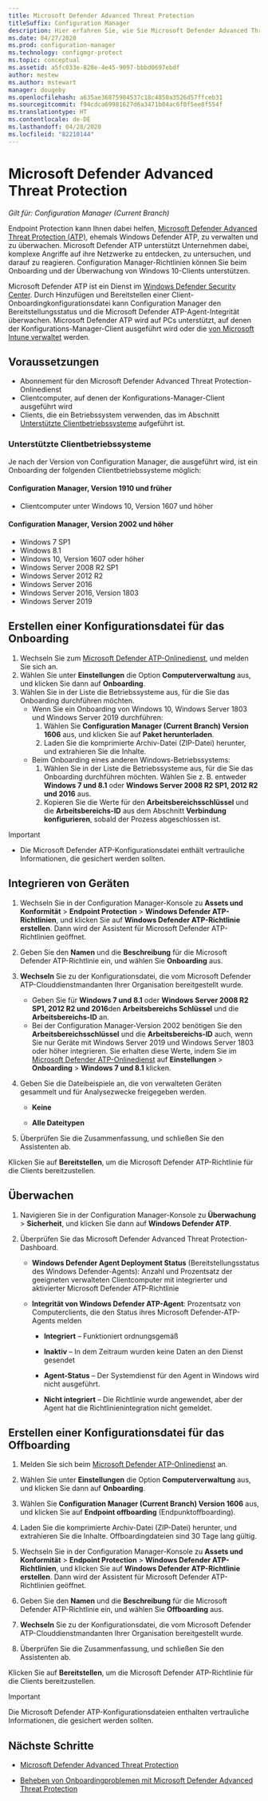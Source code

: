 ```yaml
---
title: Microsoft Defender Advanced Threat Protection
titleSuffix: Configuration Manager
description: Hier erfahren Sie, wie Sie Microsoft Defender Advanced Threat Protection verwalten und überwachen können. Mit diesem neuen Dienst können Unternehmen auf komplexe Angriffe reagieren.
ms.date: 04/27/2020
ms.prod: configuration-manager
ms.technology: configmgr-protect
ms.topic: conceptual
ms.assetid: a5fc033e-828e-4e45-9097-bbbd0697ebdf
author: mestew
ms.author: mstewart
manager: dougeby
ms.openlocfilehash: a635ae36875984537c18c4850a3526d57ffceb31
ms.sourcegitcommit: f94cdca69981627d6a3471b04ac6f0f5ee8f554f
ms.translationtype: HT
ms.contentlocale: de-DE
ms.lasthandoff: 04/28/2020
ms.locfileid: "82210144"
---
```

# <a name="microsoft-defender-advanced-threat-protection"></a>Microsoft Defender Advanced Threat Protection

*Gilt für: Configuration Manager (Current Branch)*

Endpoint Protection kann Ihnen dabei helfen, [Microsoft Defender Advanced Threat Protection (ATP)](https://docs.microsoft.com/windows/security/threat-protection/microsoft-defender-atp/microsoft-defender-advanced-threat-protection), ehemals Windows Defender ATP, zu verwalten und zu überwachen. Microsoft Defender ATP unterstützt Unternehmen dabei, komplexe Angriffe auf ihre Netzwerke zu entdecken, zu untersuchen, und darauf zu reagieren. Configuration Manager-Richtlinien können Sie beim Onboarding und der Überwachung von Windows 10-Clients unterstützen.

Microsoft Defender ATP ist ein Dienst im [Windows Defender Security Center](https://securitycenter.windows.com). Durch Hinzufügen und Bereitstellen einer Client-Onboardingkonfigurationsdatei kann Configuration Manager den Bereitstellungsstatus und die Microsoft Defender ATP-Agent-Integrität überwachen. Microsoft Defender ATP wird auf PCs unterstützt, auf denen der Konfigurations-Manager-Client ausgeführt wird oder die [von Microsoft Intune verwaltet](https://docs.microsoft.com/intune/protect/advanced-threat-protection) werden.

## <a name="prerequisites"></a>Voraussetzungen

- Abonnement für den Microsoft Defender Advanced Threat Protection-Onlinedienst  
- Clientcomputer, auf denen der Konfigurations-Manager-Client ausgeführt wird
- Clients, die ein Betriebssystem verwenden, das im Abschnitt [Unterstützte Clientbetriebssysteme](#bkmk_os) aufgeführt ist.

### <a name="supported-client-operating-systems"></a><a name="bkmk_os"></a> Unterstützte Clientbetriebssysteme
Je nach der Version von Configuration Manager, die ausgeführt wird, ist ein Onboarding der folgenden Clientbetriebssysteme möglich:

#### <a name="configuration-manager-version-1910-and-prior"></a>Configuration Manager, Version 1910 und früher

- Clientcomputer unter Windows 10, Version 1607 und höher

#### <a name="configuration-manager-version-2002-and-later"></a>Configuration Manager, Version 2002 und höher
<!--5229962-->
- Windows 7 SP1
- Windows 8.1
- Windows 10, Version 1607 oder höher
- Windows Server 2008 R2 SP1
- Windows Server 2012 R2
- Windows Server 2016
- Windows Server 2016, Version 1803
- Windows Server 2019

## <a name="create-an-onboarding-configuration-file"></a>Erstellen einer Konfigurationsdatei für das Onboarding

1. Wechseln Sie zum [Microsoft Defender ATP-Onlinedienst](https://securitycenter.windows.com/), und melden Sie sich an.
1. Wählen Sie unter **Einstellungen** die Option **Computerverwaltung** aus, und klicken Sie dann auf **Onboarding**.
1. Wählen Sie in der Liste die Betriebssysteme aus, für die Sie das Onboarding durchführen möchten.
   - Wenn Sie ein Onboarding von Windows 10, Windows Server 1803 und Windows Server 2019 durchführen:
      1. Wählen Sie **Configuration Manager (Current Branch) Version 1606** aus, und klicken Sie auf **Paket herunterladen**.
      1. Laden Sie die komprimierte Archiv-Datei (ZIP-Datei) herunter, und extrahieren Sie die Inhalte.
   - Beim Onboarding eines anderen Windows-Betriebssystems: 
      1. Wählen Sie in der Liste die Betriebssysteme aus, für die Sie das Onboarding durchführen möchten. Wählen Sie z. B. entweder **Windows 7 und 8.1** oder **Windows Server 2008 R2 SP1, 2012 R2 und 2016** aus.
      1. Kopieren Sie die Werte für den **Arbeitsbereichsschlüssel** und die **Arbeitsbereichs-ID** aus dem Abschnitt **Verbindung konfigurieren**, sobald der Prozess abgeschlossen ist.

> [!IMPORTANT]
> - Die Microsoft Defender ATP-Konfigurationsdatei enthält vertrauliche Informationen, die gesichert werden sollten.

## <a name="onboard-devices"></a>Integrieren von Geräten

1. Wechseln Sie in der Configuration Manager-Konsole zu **Assets und Konformität** > **Endpoint Protection** > **Windows Defender ATP-Richtlinien**, und klicken Sie auf **Windows Defender ATP-Richtlinie erstellen**. Dann wird der Assistent für Microsoft Defender ATP-Richtlinien geöffnet.  
1. Geben Sie den **Namen** und die **Beschreibung** für die Microsoft Defender ATP-Richtlinie ein, und wählen Sie **Onboarding** aus.
1. **Wechseln** Sie zu der Konfigurationsdatei, die vom Microsoft Defender ATP-Clouddienstmandanten Ihrer Organisation bereitgestellt wurde.
   - Geben Sie für **Windows 7 und 8.1** oder **Windows Server 2008 R2 SP1, 2012 R2 und 2016**den **Arbeitsbereichs Schlüssel** und die **Arbeitsbereichs-ID** an.
   - Bei der Configuration Manager-Version 2002 benötigen Sie den **Arbeitsbereichsschlüssel** und die **Arbeitsbereichs-ID** auch, wenn Sie nur Geräte mit Windows Server 2019 und Windows Server 1803 oder höher integrieren. Sie erhalten diese Werte, indem Sie im [Microsoft Defender ATP-Onlinedienst](https://securitycenter.windows.com/) auf **Einstellungen** > **Onboarding** > **Windows 7 und 8.1** klicken. <!--7054188-->
1. Geben Sie die Dateibeispiele an, die von verwalteten Geräten gesammelt und für Analysezwecke freigegeben werden.  

   - **Keine**

   - **Alle Dateitypen**  
1. Überprüfen Sie die Zusammenfassung, und schließen Sie den Assistenten ab.  

Klicken Sie auf **Bereitstellen**, um die Microsoft Defender ATP-Richtlinie für die Clients bereitzustellen.

## <a name="monitor"></a>Überwachen

1. Navigieren Sie in der Configuration Manager-Konsole zu **Überwachung** > **Sicherheit**, und klicken Sie dann auf **Windows Defender ATP**.  

1. Überprüfen Sie das Microsoft Defender Advanced Threat Protection-Dashboard.  

    - **Windows Defender Agent Deployment Status** (Bereitstellungsstatus des Windows Defender-Agents): Anzahl und Prozentsatz der geeigneten verwalteten Clientcomputer mit integrierter und aktivierter Microsoft Defender ATP-Richtlinie  

    - **Integrität von Windows Defender ATP-Agent**: Prozentsatz von Computerclients, die den Status ihres Microsoft Defender-ATP-Agents melden  

        - **Integriert** – Funktioniert ordnungsgemäß  

        - **Inaktiv** – In dem Zeitraum wurden keine Daten an den Dienst gesendet  

        - **Agent-Status** – Der Systemdienst für den Agent in Windows wird nicht ausgeführt.  

        - **Nicht integriert** – Die Richtlinie wurde angewendet, aber der Agent hat die Richtlinienintegration nicht gemeldet.  

## <a name="create-an-offboarding-configuration-file"></a>Erstellen einer Konfigurationsdatei für das Offboarding  

1. Melden Sie sich beim [Microsoft Defender ATP-Onlinedienst](https://securitycenter.windows.com/) an.

1. Wählen Sie unter **Einstellungen** die Option **Computerverwaltung** aus, und klicken Sie dann auf **Onboarding**.  

1. Wählen Sie **Configuration Manager (Current Branch) Version 1606** aus, und klicken Sie auf **Endpoint offboarding** (Endpunktoffboarding).  

1. Laden Sie die komprimierte Archiv-Datei (ZIP-Datei) herunter, und extrahieren Sie die Inhalte. Offboardingdateien sind 30 Tage lang gültig.

1. Wechseln Sie in der Configuration Manager-Konsole zu **Assets und Konformität** > **Endpoint Protection** > **Windows Defender ATP-Richtlinien**, und klicken Sie auf **Windows Defender ATP-Richtlinie erstellen**. Dann wird der Assistent für Microsoft Defender ATP-Richtlinien geöffnet.  

1. Geben Sie den **Namen** und die **Beschreibung** für die Microsoft Defender ATP-Richtlinie ein, und wählen Sie **Offboarding** aus.

1. **Wechseln** Sie zu der Konfigurationsdatei, die vom Microsoft Defender ATP-Clouddienstmandanten Ihrer Organisation bereitgestellt wurde.

1. Überprüfen Sie die Zusammenfassung, und schließen Sie den Assistenten ab.  

Klicken Sie auf **Bereitstellen**, um die Microsoft Defender ATP-Richtlinie für die Clients bereitzustellen.  

> [!IMPORTANT]
> Die Microsoft Defender ATP-Konfigurationsdateien enthalten vertrauliche Informationen, die gesichert werden sollten.

## <a name="next-steps"></a>Nächste Schritte

- [Microsoft Defender Advanced Threat Protection](https://docs.microsoft.com/windows/security/threat-protection/microsoft-defender-atp/microsoft-defender-advanced-threat-protection)

- [Beheben von Onboardingproblemen mit Microsoft Defender Advanced Threat Protection](https://docs.microsoft.com/windows/security/threat-protection/microsoft-defender-atp/troubleshoot-onboarding)
